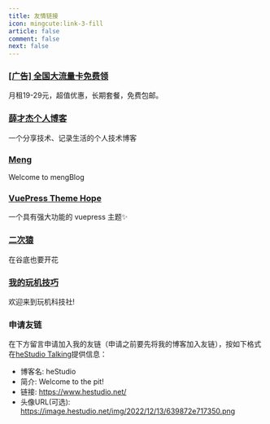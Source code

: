 ```yaml
---
title: 友情链接
icon: mingcute:link-3-fill
article: false
comment: false
next: false
---
```


### [[广告] 全国大流量卡免费领](https://haokawx.lot-ml.com/Product/index/502034)
月租19-29元，超值优惠，长期套餐，免费包邮。

### [薛才杰个人博客](https://www.xuecaijie.com/)
一个分享技术、记录生活的个人技术博客

### [Meng](https://www.meng.me/)
Welcome to mengBlog

### [VuePress Theme Hope](https://theme-hope.vuejs.press/zh/)
一个具有强大功能的 vuepress 主题✨

### [二次猿](https://www.erciape.com/)
在谷底也要开花

### [我的玩机技巧](https://wjkjy.cn/)
欢迎来到玩机科技社!

### 申请友链
在下方留言申请加入我的友链（申请之前要先将我的博客加入友链），按如下格式在[heStudio Talking](/talking/)提供信息：
- 博客名: heStudio
- 简介: Welcome to the pit!
- 链接: https://www.hestudio.net/
- 头像URL(可选): https://image.hestudio.net/img/2022/12/13/639872e717350.png



